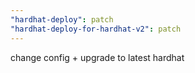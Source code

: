 ```yaml
---
"hardhat-deploy": patch
"hardhat-deploy-for-hardhat-v2": patch
---
```


change config + upgrade to latest hardhat
